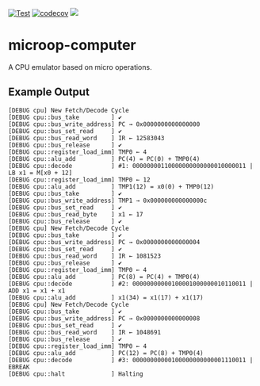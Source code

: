 [![Test](https://github.com/Zitronenjoghurt/microop-computer/actions/workflows/test.yaml/badge.svg)](https://github.com/Zitronenjoghurt/microop-computer/actions/workflows/test.yaml)
[![codecov](https://codecov.io/gh/Zitronenjoghurt/microop-computer/graph/badge.svg?token=UM6T22YO17)](https://codecov.io/gh/Zitronenjoghurt/microop-computer)
![](https://tokei.rs/b1/github/Zitronenjoghurt/microop-computer?category=code&type=Rust&logo=https://simpleicons.org/icons/rust.svg)

# microop-computer

A CPU emulator based on micro operations.

## Example Output

```
[DEBUG cpu] New Fetch/Decode Cycle
[DEBUG cpu::bus_take         ] ✔
[DEBUG cpu::bus_write_address] PC → 0x0000000000000000
[DEBUG cpu::bus_set_read     ] ✔
[DEBUG cpu::bus_read_word    ] IR ← 12583043
[DEBUG cpu::bus_release      ] ✔
[DEBUG cpu::register_load_imm] TMP0 ← 4
[DEBUG cpu::alu_add          ] PC(4) = PC(0) + TMP0(4)
[DEBUG cpu::decode           ] #1: 00000000110000000000000010000011 | LB x1 = M[x0 + 12]
[DEBUG cpu::register_load_imm] TMP0 ← 12
[DEBUG cpu::alu_add          ] TMP1(12) = x0(0) + TMP0(12)
[DEBUG cpu::bus_take         ] ✔
[DEBUG cpu::bus_write_address] TMP1 → 0x000000000000000c
[DEBUG cpu::bus_set_read     ] ✔
[DEBUG cpu::bus_read_byte    ] x1 ← 17
[DEBUG cpu::bus_release      ] ✔
[DEBUG cpu] New Fetch/Decode Cycle
[DEBUG cpu::bus_take         ] ✔
[DEBUG cpu::bus_write_address] PC → 0x0000000000000004
[DEBUG cpu::bus_set_read     ] ✔
[DEBUG cpu::bus_read_word    ] IR ← 1081523
[DEBUG cpu::bus_release      ] ✔
[DEBUG cpu::register_load_imm] TMP0 ← 4
[DEBUG cpu::alu_add          ] PC(8) = PC(4) + TMP0(4)
[DEBUG cpu::decode           ] #2: 00000000000100001000000010110011 | ADD x1 = x1 + x1
[DEBUG cpu::alu_add          ] x1(34) = x1(17) + x1(17)
[DEBUG cpu] New Fetch/Decode Cycle
[DEBUG cpu::bus_take         ] ✔
[DEBUG cpu::bus_write_address] PC → 0x0000000000000008
[DEBUG cpu::bus_set_read     ] ✔
[DEBUG cpu::bus_read_word    ] IR ← 1048691
[DEBUG cpu::bus_release      ] ✔
[DEBUG cpu::register_load_imm] TMP0 ← 4
[DEBUG cpu::alu_add          ] PC(12) = PC(8) + TMP0(4)
[DEBUG cpu::decode           ] #3: 00000000000100000000000001110011 | EBREAK
[DEBUG cpu::halt             ] Halting

```